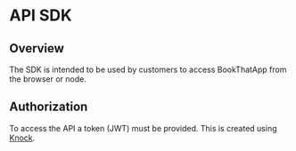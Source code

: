 # API SDK

## Overview

The SDK is intended to be used by customers to access BookThatApp from the browser or node.

## Authorization

To access the API a token (JWT) must be provided. This is created using [Knock](https://github.com/nsarno/knock).

